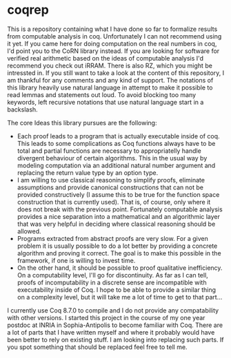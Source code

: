 # coqrep

This is a repository containing what I have done so far to formalize results from computable analysis in coq.
Unfortunately I can not recommend using it yet. If you came here for doing computation on the real numbers in coq, I'd point you to the CoRN library instead. If you are looking for software for verified real arithmetic based on the ideas of computable analysis I'd recommend you check out iRRAM. There is also RZ, which you might be intressted in.
If you still want to take a look at the content of this repository, I am thankful for any comments and any kind of support.
The notations of this library heavily use natural language in attempt to make it possible to read lemmas and statements out loud. To avoid blocking too many keywords, left recursive notations that use natural language start in a backslash.

The core Ideas this library pursues are the following:
- Each proof leads to a program that is actually executable inside of coq. This leads to some complications as Coq functions always have to be total and partial functions are necessary to appropriatelly handle divergent behaviour of certain algorithms. This in the usual way by modeling computation via an additional natural number argument and replacing the return value type by an option type.
- I am willing to use classical reasoning to simplify proofs, eliminate assumptions and provide canonical constructions that can not be provided constructively (I assume this to be true for the function space construction that is currently used). That is, of course, only where it does not break with the previous point. Fortunately computable analysis provides a nice separation into a mathematical and an algorithmic layer that was very helpful in deciding where classical reasoning should be allowed.
- Programs extracted from abstract proofs are very slow. For a given problem it is usually possible to do a lot better by providing a concrete algorithm and proving it correct. The goal is to make this possible in the framework, if one is willing to invest time.
- On the other hand, it should be possible to proof qualitative inefficiency. On a computability level, I'll go for discontinuity. As far as I can tell, proofs of incomputability in a discrete sense are incompatible with executability inside of Coq. I hope to be able to provide a similar thing on a complexity level, but it will take me a lot of time to get to that part...

I currently use Coq 8.7.0 to compile and I do not provide any compatability with other versions.
I started this project in the course of my one year postdoc at INRIA in Sophia-Antipolis to become familiar with Coq. There are a lot of parts that I have written myself and where it probably would have been better to rely on existing stuff. I am looking into replacing such parts. If you spot something that should be replaced feel free to tell me.